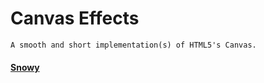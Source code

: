 # Canvas Effects

    A smooth and short implementation(s) of HTML5's Canvas.

#### **[Snowy](https://insidershiv.github.io/CanvasEffects/snowy/index.html)**

